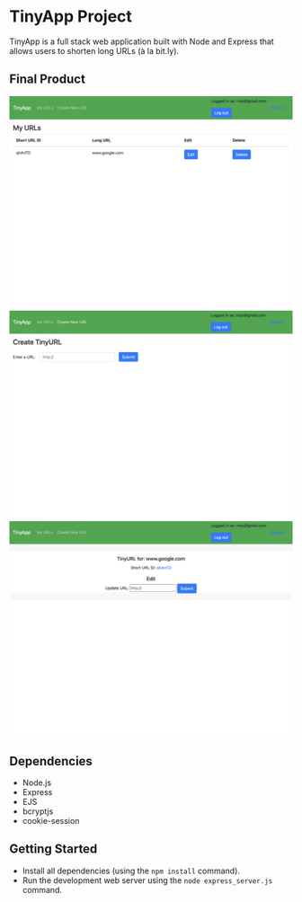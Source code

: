 # TinyApp Project
TinyApp is a full stack web application built with Node and Express that allows users to shorten long URLs (à la bit.ly).

## Final Product
!["URLS Home Page"](https://github.com/NicoleLaww/tinyapp/blob/main/docs/urls-page.jpeg)
!["URLS Create New Page"](https://github.com/NicoleLaww/tinyapp/blob/main/docs/urls-new-page.jpeg)
!["URLS Edit Page"](https://github.com/NicoleLaww/tinyapp/blob/main/docs/urls-edit-page.jpeg)

## Dependencies
- Node.js
- Express
- EJS
- bcryptjs
- cookie-session

## Getting Started
- Install all dependencies (using the `npm install` command).
- Run the development web server using the `node express_server.js` command.